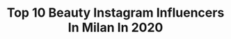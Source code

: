 ---
title: Top 10 Beauty Instagram Influencers In Milan In 2020
description: >-
  Find top beauty Instagram influencers in Milan in 2020. Most popular hashtags: #iorestoacasa #suppliedby #fashion #beautyroutine.
platform: Instagram
profiles:
  - username: "erikanicolosi_"
    fullname: >-
      Erika Nicolosi👩🏼🌻
    location: "Italy"
    followers: 19103
    engagement: 415
    commentsToLikes: 0.019969
    id: ck8t7bbavg74s0j78gd2v5tfx
    verified: false
    hashtags: "#ootd, #travelblogger, #theparisguru, #details"
  - username: "maria_angela_galizia"
    fullname: >-
      Maria Angela Galizia
    location: "Italy"
    followers: 28183
    engagement: 284
    commentsToLikes: 0.339055
    id: ck15s4cpvb5ta0i193jimbkgl
    verified: false
    hashtags: "#giveaway, #desenio, #leggere, #plussize"
  - username: "irenardella"
    fullname: >-
      🦄 theblondeunicorn®
    location: "Italy"
    followers: 17549
    engagement: 259
    commentsToLikes: 0.190543
    id: ck5zzdhfmbj6y0i14xq8scwl0
    verified: false
    hashtags: "#lunchideas, #snowardcandle, #women, #passenger"
  - username: "salvettisonia"
    fullname: >-
      𝓢𝓪𝓵𝓿𝓮𝓽𝓽𝓲 𝓢𝓸𝓷𝓲𝓪
    location: "Italy"
    followers: 60932
    engagement: 141
    commentsToLikes: 0.136507
    id: ck14k97y6odsf0i1936ga7fqe
    verified: false
    hashtags: "#lagodibraies, #queenieke, #pixibeauty, #merribeleu"
  - username: "napoletanopasquale79"
    fullname: >-
      ∞ ᑭαᔕɊμα⍳ξ  ᑎα⍴㋡⍳ξ☂α⋒⍟  ♔☈ξα⍳
    location: "Italy"
    followers: 56829
    engagement: 450
    commentsToLikes: 0.212061
    id: ck6u6mbb1gfl50j714wpriydh
    verified: false
    hashtags: "#iosonolamiacitta, #isometrics, #argento, #mgaddicted"
  - username: "_emy_bernardi"
    fullname: >-
      ℰℳᎽ 👑♥️
    location: "Italy"
    followers: 60219
    engagement: 217
    commentsToLikes: 0.132119
    id: ck14gt4606w3l0i19ogr7mq5s
    verified: false
    hashtags: "#winteroutfit, #organic, #handcreams, #cedro"
  - username: "ameliefleur_"
    fullname: >-
      Roberta Geraci
    location: "Italy"
    followers: 106677
    engagement: 170
    commentsToLikes: 0.121185
    id: ck0ue3e94khzg0i19rkoq7dr2
    verified: false
    hashtags: "#ootdgoals, #phonecase, #safiracollection, #todayiamwearing"
  - username: "liquorsbeauty"
    fullname: >-
      Luca 🐆🇮🇹
    location: "Italy"
    followers: 24010
    engagement: 953
    commentsToLikes: 0.114863
    id: ck138czq8fn0e0i19kkek2r3r
    verified: false
    hashtags: "#lipsswatches, #smokeyeyes, #fullface, #jeffreestar"
  - username: "gianmariasainato"
    fullname: >-
      Gian Maria Sainato
    location: "Italy"
    followers: 599657
    engagement: 108
    commentsToLikes: 0.033068
    id: ck0vxng79zrua0i19lyb65x8t
    verified: true
    hashtags: "#meethendricks, #tods, #harmontblainefw20, #suppliedby"
  - username: "veronicafalco"
    fullname: >-
      Veronica | Fashion & Lifestyle
    location: "Italy"
    followers: 99275
    engagement: 102
    commentsToLikes: 0.018071
    id: ck0vz610q7hfy0i19h5e05dlt
    verified: false
    hashtags: "#workcorner, #ootd, #ghddeepscarlet, #mondaymood"
---